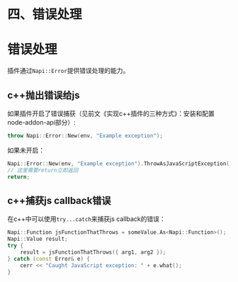 # 四、错误处理

# 错误处理

插件通过`Napi::Error`提供错误处理的能力。

## c++抛出错误给js

如果插件开启了错误捕获（见前文《实现c++插件的三种方式》：安装和配置 node-addon-api部分）:

```c++
throw Napi::Error::New(env, "Example exception");
```

如果未开启：

```c++
Napi::Error::New(env, "Example exception").ThrowAsJavaScriptException();
// 这里需要return立即返回
return;
```

## c++捕获js callback错误

在c++中可以使用`try...catch`来捕获js callback的错误：

```c++
Napi::Function jsFunctionThatThrows = someValue.As<Napi::Function>();
Napi::Value result;
try {
    result = jsFunctionThatThrows({ arg1, arg2 });
} catch (const Error& e) {
    cerr << "Caught JavaScript exception: " + e.what();
}
```
